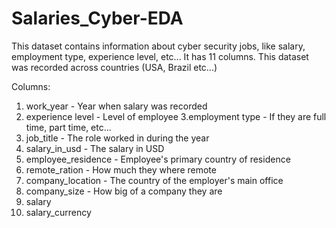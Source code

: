 # Salaries_Cyber-EDA

This dataset contains information about cyber security jobs, like salary, employment type, experience level, etc... It has 11 columns. This dataset was recorded across countries (USA, Brazil etc...)

Columns:

1. work_year - Year when salary was recorded
2. experience level - Level of employee
3.employment type - If they are full time, part time, etc...
4. job_title - The role worked in during the year
5. salary_in_usd - The salary in USD
6. employee_residence - Employee's primary country of residence
7. remote_ration - How much they where remote
8. company_location - The country of the employer's main office
9. company_size - How big of a company they are
10. salary
11. salary_currency

